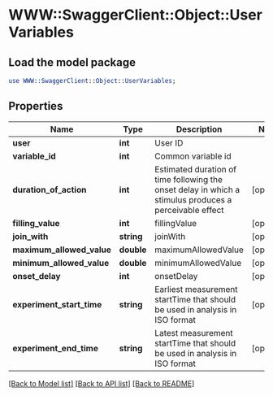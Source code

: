 # WWW::SwaggerClient::Object::UserVariables

## Load the model package
```perl
use WWW::SwaggerClient::Object::UserVariables;
```

## Properties
Name | Type | Description | Notes
------------ | ------------- | ------------- | -------------
**user** | **int** | User ID | 
**variable_id** | **int** | Common variable id | 
**duration_of_action** | **int** | Estimated duration of time following the onset delay in which a stimulus produces a perceivable effect | [optional] 
**filling_value** | **int** | fillingValue | [optional] 
**join_with** | **string** | joinWith | [optional] 
**maximum_allowed_value** | **double** | maximumAllowedValue | [optional] 
**minimum_allowed_value** | **double** | minimumAllowedValue | [optional] 
**onset_delay** | **int** | onsetDelay | [optional] 
**experiment_start_time** | **string** | Earliest measurement startTime that should be used in analysis in ISO format | [optional] 
**experiment_end_time** | **string** | Latest measurement startTime that should be used in analysis in ISO format | [optional] 

[[Back to Model list]](../README.md#documentation-for-models) [[Back to API list]](../README.md#documentation-for-api-endpoints) [[Back to README]](../README.md)


